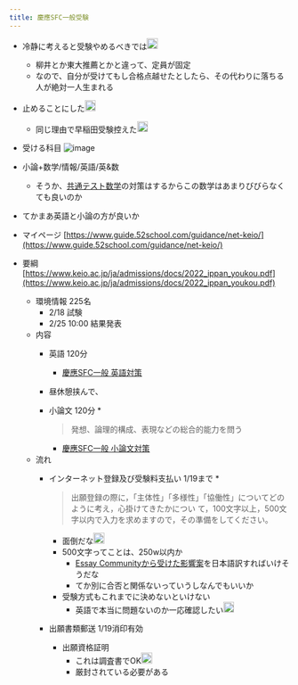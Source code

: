 ```yaml
---
title: 慶應SFC一般受験
---
```


* 冷静に考えると受験やめるべきでは<img src='https://scrapbox.io/api/pages/blu3mo-public/blu3mo/icon' alt='blu3mo.icon' height="19.5"/>
  
  * 柳井とか東大推薦とかと違って、定員が固定
  * なので、自分が受けてもし合格点越せたとしたら、その代わりに落ちる人が絶対一人生まれる
* 止めることにした<img src='https://scrapbox.io/api/pages/blu3mo-public/blu3mo/icon' alt='blu3mo.icon' height="19.5"/>
  
  * 同じ理由で早稲田受験控えた<img src='https://scrapbox.io/api/pages/blu3mo-public/axokxi/icon' alt='axokxi.icon' height="19.5"/>
* 受ける科目
  ![image](https://gyazo.com/a9db7da263fb3af659b1f9e5e2b9de01/thumb/1000)

* 小論+数学/情報/英語/英&数
  
  * そうか、[共通テスト数学](%E5%85%B1%E9%80%9A%E3%83%86%E3%82%B9%E3%83%88%E6%95%B0%E5%AD%A6.md)の対策はするからこの数学はあまりびびらなくても良いのか
* てかまあ英語と小論の方が良いか

* マイページ [https://www.guide.52school.com/guidance/net-keio/](https://www.guide.52school.com/guidance/net-keio/)

* 要綱 [https://www.keio.ac.jp/ja/admissions/docs/2022_ippan_youkou.pdf](https://www.keio.ac.jp/ja/admissions/docs/2022_ippan_youkou.pdf)
  
  * 環境情報 225名
    * 2/18 試験
    * 2/25 10:00 結果発表
  * 内容
    * 英語 120分
      * [慶應SFC一般 英語対策](%E6%85%B6%E6%87%89SFC%E4%B8%80%E8%88%AC%20%E8%8B%B1%E8%AA%9E%E5%AF%BE%E7%AD%96.md)
    * 昼休憩挟んで、
    * 小論文 120分
      * 
         > 
         > 発想、論理的構成、表現などの総合的能力を問う
      
      * [慶應SFC一般 小論文対策](%E6%85%B6%E6%87%89SFC%E4%B8%80%E8%88%AC%20%E5%B0%8F%E8%AB%96%E6%96%87%E5%AF%BE%E7%AD%96.md)
  * 流れ
    * インターネット登録及び受験料支払い 1/19まで
      * 
         > 
         > 出願登録の際に，「主体性」「多様性」「協働性」についてどのように考え，心掛けてきたかについ て，100文字以上，500文字以内で入力を求めますので，その準備をしてください。
      
      * 面倒だな<img src='https://scrapbox.io/api/pages/blu3mo-public/blu3mo/icon' alt='blu3mo.icon' height="19.5"/>
      * 500文字ってことは、250w以内か
        * [Essay Communityから受けた影響案](Essay%20Community%E3%81%8B%E3%82%89%E5%8F%97%E3%81%91%E3%81%9F%E5%BD%B1%E9%9F%BF%E6%A1%88.md)を日本語訳すればいけそうだな
        * てか別に合否と関係ないっていうしなんでもいいか
      * 受験方式もこれまでに決めないといけない
        * 英語で本当に問題ないのか一応確認したい<img src='https://scrapbox.io/api/pages/blu3mo-public/blu3mo/icon' alt='blu3mo.icon' height="19.5"/>
    * 出願書類郵送 1/19消印有効
      * 出願資格証明
        * これは調査書でOK<img src='https://scrapbox.io/api/pages/blu3mo-public/blu3mo/icon' alt='blu3mo.icon' height="19.5"/>
        * 厳封されている必要がある
